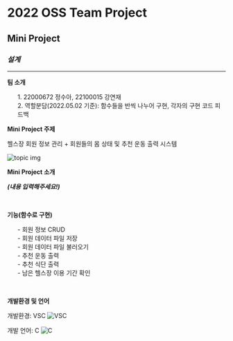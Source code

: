 <!--Heading-->

# 2022 OSS Team Project

## Mini Project

### _**설계**_

---

**팀 소개**

<ol>
1. 22000672 정수아, 22100015 강연재<br>
2. 역할분담(2022.05.02 기준):
   함수들을 반씩 나누어 구현, 각자의 구현 코드 피드백<br>
</ol>

**Mini Project 주제**

헬스장 회원 정보 관리 + 회원들의 몸 상태 및 추천 운동 출력 시스템

![topic img](https://images.unsplash.com/photo-1534438327276-14e5300c3a48?ixlib=rb-1.2.1&ixid=MnwxMjA3fDB8MHxzZWFyY2h8MzB8fGZpdG5lc3N8ZW58MHx8MHx8&w=1000&q=80)

**Mini Project 소개**

**_(내용 입력해주세요!)_**

<br>

**기능(함수로 구현)**

<ul>
- 회원 정보 CRUD<br>
- 회원 데이터 파일 저장<br>
- 회원 데이터 파일 불러오기<br>
- 추천 운동 출력<br>
- 추천 식단 출력<br>
- 남은 헬스장 이용 기간 확인<br>
</ul>
<br>

**개발환경 및 언어**

개발환경: VSC
![VSC](https://images.velog.io/images/rememberme_jhk/post/38e6ab0a-58a9-4477-bec4-a62ae20dda4a/vscode-logo.png)

개발 언어: C
![C](https://images.velog.io/images/asroq1/post/228227c1-8e56-426f-832f-95f2f863b5a7/0Clang.png)
